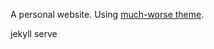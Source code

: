 A personal website.
Using [much-worse theme](https://github.com/gchauras/much-worse-jekyll-theme). 

jekyll serve